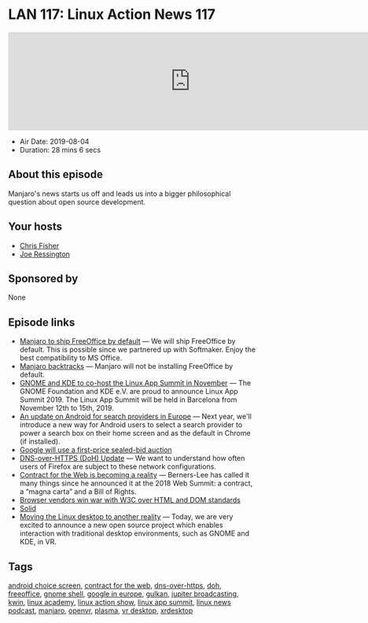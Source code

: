 # LAN 117: Linux Action News 117

<iframe src="https://player.fireside.fm/v2/DAcK9LdX+sb4AkzzU?theme=dark" width="740" height="200" frameborder="0" scrolling="no"></iframe>

* Air Date: 2019-08-04
* Duration: 28 mins 6 secs

## About this episode


Manjaro's news starts us off and leads us into a bigger philosophical question about open source development. 

## Your hosts
* [Chris Fisher](https://linuxactionnews.com/hosts/chris)
* [Joe Ressington](https://linuxactionnews.com/hosts/joe)

## Sponsored by

None



## Episode links

  * [Manjaro to ship FreeOffice by default](https://forum.manjaro.org/t/testing-update-2019-07-29-kernels-xfce-4-14-pre3-haskell/96690 "Manjaro to ship FreeOffice by default") — We will ship FreeOffice by default. This is possible since we partnered up with Softmaker. Enjoy the best compatibility to MS Office.
  * [Manjaro backtracks](https://forum.manjaro.org/t/about-freeoffice-its-not-being-installed-by-default/97297 "Manjaro backtracks") — Manjaro will not be installing FreeOffice by default.
  * [GNOME and KDE to co-host the Linux App Summit in November](https://www.mail-archive.com/kde-announce@kde.org/msg00361.html "GNOME and KDE to co-host the Linux App Summit in November") — The GNOME Foundation and KDE e.V. are proud to announce Linux App Summit 2019. The Linux App Summit will be held in Barcelona from November 12th to 15th, 2019. 
  * [An update on Android for search providers in Europe](https://blog.google/around-the-globe/google-europe/update-android-search-providers-europe/ "An update on Android for search providers in Europe") — Next year, we'll introduce a new way for Android users to select a search provider to power a search box on their home screen and as the default in Chrome (if installed). 
  * [Google will use a first-price sealed-bid auction](https://www.android.com/choicescreen/ "Google will use a first-price sealed-bid auction")
  * [DNS-over-HTTPS (DoH) Update](https://blog.mozilla.org/futurereleases/2019/07/31/dns-over-https-doh-update-detecting-managed-networks-and-user-choice/ "DNS-over-HTTPS \(DoH\) Update") — We want to understand how often users of Firefox are subject to these network configurations.
  * [Contract for the Web is becoming a reality](https://sdtimes.com/softwaredev/contract-for-the-web-is-becoming-a-reality/ "Contract for the Web is becoming a reality") — Berners-Lee has called it many things since he announced it at the 2018 Web Summit: a contract, a “magna carta” and a Bill of Rights. 
  * [Browser vendors win war with W3C over HTML and DOM standards](https://www.zdnet.com/article/browser-vendors-win-war-with-w3c-over-html-and-dom-standards/ "Browser vendors win war with W3C over HTML and DOM standards")
  * [Solid](https://solid.inrupt.com/ "Solid")
  * [Moving the Linux desktop to another reality](https://www.collabora.com/news-and-blog/news-and-events/moving-the-linux-desktop-to-another-reality.html "Moving the Linux desktop to another reality") — Today, we are very excited to announce a new open source project which enables interaction with traditional desktop environments, such as GNOME and KDE, in VR. 



## Tags

[android choice screen](https://linuxactionnews.com/tags/android%20choice%20screen), [contract for the web](https://linuxactionnews.com/tags/contract%20for%20the%20web), [dns-over-https](https://linuxactionnews.com/tags/dns-over-https), [doh](https://linuxactionnews.com/tags/doh), [freeoffice](https://linuxactionnews.com/tags/freeoffice), [gnome shell](https://linuxactionnews.com/tags/gnome%20shell), [google in europe](https://linuxactionnews.com/tags/google%20in%20europe), [gulkan](https://linuxactionnews.com/tags/gulkan), [jupiter broadcasting](https://linuxactionnews.com/tags/jupiter%20broadcasting), [kwin](https://linuxactionnews.com/tags/kwin), [linux academy](https://linuxactionnews.com/tags/linux%20academy), [linux action show](https://linuxactionnews.com/tags/linux%20action%20show), [linux app summit](https://linuxactionnews.com/tags/linux%20app%20summit), [linux news podcast](https://linuxactionnews.com/tags/linux%20news%20podcast), [manjaro](https://linuxactionnews.com/tags/manjaro), [openvr](https://linuxactionnews.com/tags/openvr), [plasma](https://linuxactionnews.com/tags/plasma), [vr desktop](https://linuxactionnews.com/tags/vr%20desktop), [xrdesktop](https://linuxactionnews.com/tags/xrdesktop)